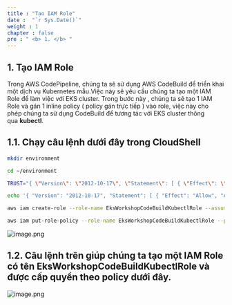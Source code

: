 ```yaml
---
title : "Tạo IAM Role"
date :  "`r Sys.Date()`" 
weight : 1 
chapter : false
pre : " <b> 1. </b> "
---
```

## **1. Tạo IAM Role**

Trong AWS CodePipeline, chúng ta sẽ sử dụng AWS CodeBuild để triển khai một dịch vụ Kubernetes mẫu.Việc này sẽ yêu cầu chúng ta tạo một IAM Role để làm việc với EKS cluster. Trong bước này , chúng ta sẽ tạo 1 IAM Role và gán 1 inline policy ( policy gán trực tiếp ) vào role, việc này cho phép chúng ta sử dụng CodeBuild để tương tác với EKS cluster thông qua **kubectl**.

## **1.1. Chạy câu lệnh dưới đây trong CloudShell**

```bash
mkdir environment

cd ~/environment

TRUST="{ \"Version\": \"2012-10-17\", \"Statement\": [ { \"Effect\": \"Allow\", \"Principal\": { \"AWS\": \"arn:aws:iam::${ACCOUNT_ID}:root\" }, \"Action\": \"sts:AssumeRole\" } ] }"

echo '{ "Version": "2012-10-17", "Statement": [ { "Effect": "Allow", "Action": "eks:Describe*", "Resource": "*" } ] }' > /tmp/iam-role-policy

aws iam create-role --role-name EksWorkshopCodeBuildKubectlRole --assume-role-policy-document "$TRUST" --output text --query 'Role.Arn'

aws iam put-role-policy --role-name EksWorkshopCodeBuildKubectlRole --policy-name eks-describe --policy-document file:///tmp/iam-role-policy
```

![image.png](/images/1.CreateIAM/1-1.png)

## **1.2. Câu lệnh trên giúp chúng ta tạo một IAM Role có tên EksWorkshopCodeBuildKubectlRole và được cấp quyền theo policy dưới đây.**

![image.png](/images/1.CreateIAM/1-2.png)